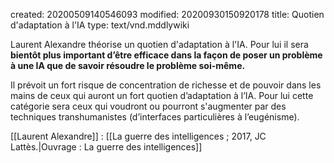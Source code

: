 created: 20200509140546093
modified: 20200930150920178
title: Quotien d'adaptation à l'IA
type: text/vnd.mddlywiki

Laurent Alexandre théorise un quotien d'adaptation à l'IA. Pour lui il sera **bientôt plus important d’être efficace dans la façon de poser un problème à une IA que de savoir résoudre le problème soi-même.**

Il prévoit un fort risque de concentration de richesse et de pouvoir dans les mains de ceux qui auront un fort quotien d’adaptation à l’IA. Pour lui cette catégorie sera ceux qui voudront ou pourront s'augmenter par des techniques transhumanistes (d’interfaces particulières à l’eugénisme).

<div class="bbtPdP">
[[Laurent Alexandre]] : [[La guerre des intelligences ; 2017, JC Lattès.|Ouvrage : La guerre des intelligences]]
</div>